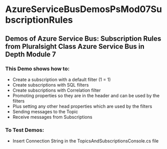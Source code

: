# AzureServiceBusDemosPsMod07SubscriptionRules

## Demos of Azure Service Bus: Subscription Rules from Pluralsight Class Azure Service Bus in Depth Module 7

### This Demo shows how to: 
- Create a subscription with a default filter (1 = 1)
- Create subscriptions with SQL filters
- Create subscriptions with Correlation filter
- Promoting properties so they are in the header and can be used by the filters
- Plus setting any other head properties which are used by the filters 
- Sending messages to the Topic
- Receive messages from Subscriptions

### To Test Demos:
- Insert Connection String in the TopicsAndSubscriptionsConsole.cs file

